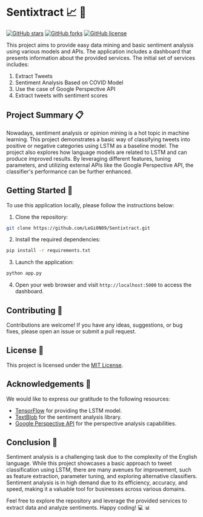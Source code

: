 # Sentixtract :chart_with_upwards_trend: :mag_right:

[![GitHub stars](https://img.shields.io/github/stars/LeGi0N09/Sentixtract)](https://github.com/LeGi0N09/Sentixtract/stargazers)
[![GitHub forks](https://img.shields.io/github/forks/LeGi0N09/Sentixtract)](https://github.com/LeGi0N09/Sentixtract/network)
[![GitHub license](https://img.shields.io/github/license/LeGi0N09/Sentixtract)](https://github.com/LeGi0N09/Sentixtract/blob/main/LICENSE)

This project aims to provide easy data mining and basic sentiment analysis using various models and APIs. The application includes a dashboard that presents information about the provided services. The initial set of services includes:

1. Extract Tweets
2. Sentiment Analysis Based on COVID Model
3. Use the case of Google Perspective API
4. Extract tweets with sentiment scores

## Project Summary :clipboard:

Nowadays, sentiment analysis or opinion mining is a hot topic in machine learning. This project demonstrates a basic way of classifying tweets into positive or negative categories using LSTM as a baseline model. The project also explores how language models are related to LSTM and can produce improved results. By leveraging different features, tuning parameters, and utilizing external APIs like the Google Perspective API, the classifier's performance can be further enhanced.

## Getting Started :rocket:

To use this application locally, please follow the instructions below:

1. Clone the repository:

```bash
git clone https://github.com/LeGi0N09/Sentixtract.git
```

2. Install the required dependencies:

```bash
pip install -r requirements.txt
```

3. Launch the application:

```bash
python app.py
```

4. Open your web browser and visit `http://localhost:5000` to access the dashboard.

## Contributing :handshake:

Contributions are welcome! If you have any ideas, suggestions, or bug fixes, please open an issue or submit a pull request.

## License :page_with_curl:

This project is licensed under the [MIT License](https://github.com/LeGi0N09/Sentixtract/blob/main/LICENSE).

## Acknowledgements :clap:

We would like to express our gratitude to the following resources:


- [TensorFlow](https://www.tensorflow.org/) for providing the LSTM model.
- [TextBlob](https://textblob.readthedocs.io/) for the sentiment analysis library.
- [Google Perspective API](https://www.perspectiveapi.com/) for the perspective analysis capabilities.

## Conclusion :raised_hands:

Sentiment analysis is a challenging task due to the complexity of the English language. While this project showcases a basic approach to tweet classification using LSTM, there are many avenues for improvement, such as feature extraction, parameter tuning, and exploring alternative classifiers. Sentiment analysis is in high demand due to its efficiency, accuracy, and speed, making it a valuable tool for businesses across various domains.

Feel free to explore the repository and leverage the provided services to extract data and analyze sentiments. Happy coding! :computer: :bar_chart:
